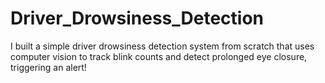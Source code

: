 # Driver_Drowsiness_Detection
I built a simple driver drowsiness detection system from scratch that uses computer vision to track blink counts and detect prolonged eye closure, triggering an alert!
